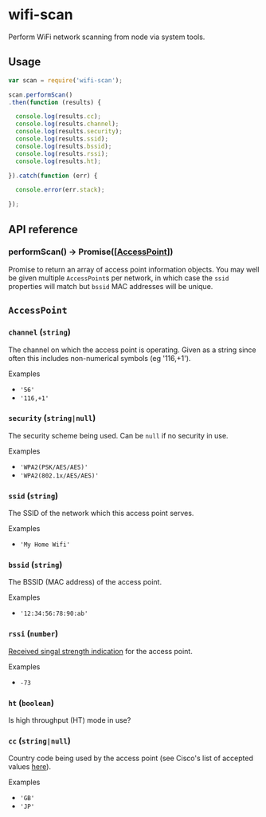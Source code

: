 # wifi-scan
Perform WiFi network scanning from node via system tools.

## Usage
```js
var scan = require('wifi-scan');

scan.performScan()
.then(function (results) {

  console.log(results.cc);
  console.log(results.channel);
  console.log(results.security);
  console.log(results.ssid);
  console.log(results.bssid);
  console.log(results.rssi);
  console.log(results.ht);

}).catch(function (err) {

  console.error(err.stack);

});
```

## API reference

### performScan() -> Promise([[AccessPoint](#accesspoint)])
Promise to return an array of access point information objects. You may well be
given multiple `AccessPoint`s per network, in which case the `ssid` properties
will match but `bssid` MAC addresses will be unique.

## `AccessPoint`

### `channel` (`string`)
The channel on which the access point is operating. Given as a string since
often this includes non-numerical symbols (eg '116,+1').

Examples
* `'56'`
* `'116,+1'`

### `security` (`string|null`)
The security scheme being used. Can be `null` if no security in use.

Examples
* `'WPA2(PSK/AES/AES)'`
* `'WPA2(802.1x/AES/AES)'`

### `ssid` (`string`)
The SSID of the network which this access point serves.

Examples
* `'My Home Wifi'`

### `bssid` (`string`)
The BSSID (MAC address) of the access point.

Examples
* `'12:34:56:78:90:ab'`

### `rssi` (`number`)
[Received singal strength indication](https://wikipedia.org/wiki/Received_signal_strength_indication)
for the access point.

Examples
* `-73`

### `ht` (`boolean`)
Is high throughput (HT) mode in use?

### `cc` (`string|null`)
Country code being used by the access point (see Cisco's list of accepted values
[here](http://www.cisco.com/c/en/us/td/docs/wireless/wcs/3-2/configuration/guide/wcscfg32/wcscod.html)).

Examples
* `'GB'`
* `'JP'`
